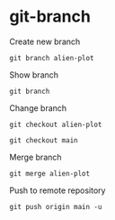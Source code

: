 # git-branch

Create new branch

```
git branch alien-plot
```

Show branch

```
git branch
```

Change branch

```
git checkout alien-plot
```

```
git checkout main
```

Merge branch

```
git merge alien-plot
```

Push to remote repository

```
git push origin main -u
```
